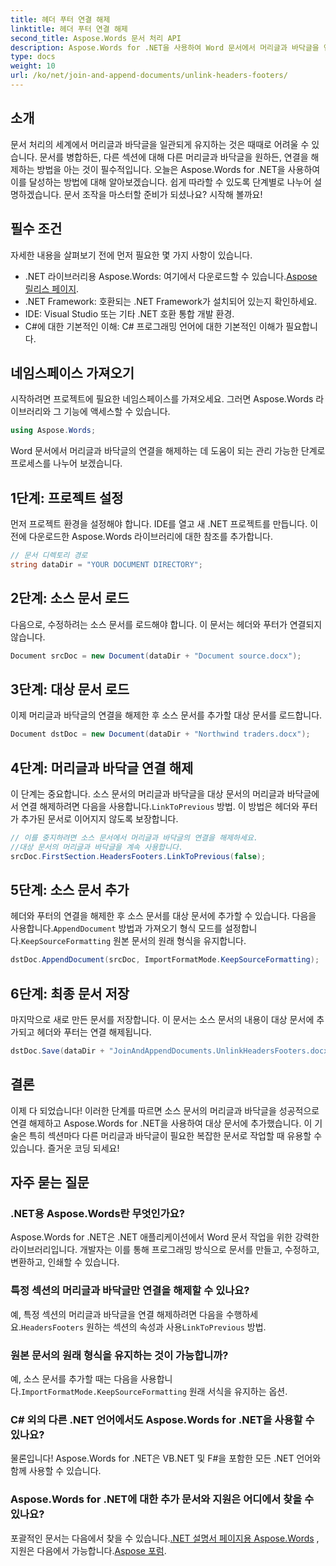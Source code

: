 ```yaml
---
title: 헤더 푸터 연결 해제
linktitle: 헤더 푸터 연결 해제
second_title: Aspose.Words 문서 처리 API
description: Aspose.Words for .NET을 사용하여 Word 문서에서 머리글과 바닥글을 연결 해제하는 방법을 알아보세요. 자세한 단계별 가이드를 따라 문서 조작을 마스터하세요.
type: docs
weight: 10
url: /ko/net/join-and-append-documents/unlink-headers-footers/
---
```

## 소개

문서 처리의 세계에서 머리글과 바닥글을 일관되게 유지하는 것은 때때로 어려울 수 있습니다. 문서를 병합하든, 다른 섹션에 대해 다른 머리글과 바닥글을 원하든, 연결을 해제하는 방법을 아는 것이 필수적입니다. 오늘은 Aspose.Words for .NET을 사용하여 이를 달성하는 방법에 대해 알아보겠습니다. 쉽게 따라할 수 있도록 단계별로 나누어 설명하겠습니다. 문서 조작을 마스터할 준비가 되셨나요? 시작해 볼까요!

## 필수 조건

자세한 내용을 살펴보기 전에 먼저 필요한 몇 가지 사항이 있습니다.

-  .NET 라이브러리용 Aspose.Words: 여기에서 다운로드할 수 있습니다.[Aspose 릴리스 페이지](https://releases.aspose.com/words/net/).
- .NET Framework: 호환되는 .NET Framework가 설치되어 있는지 확인하세요.
- IDE: Visual Studio 또는 기타 .NET 호환 통합 개발 환경.
- C#에 대한 기본적인 이해: C# 프로그래밍 언어에 대한 기본적인 이해가 필요합니다.

## 네임스페이스 가져오기

시작하려면 프로젝트에 필요한 네임스페이스를 가져오세요. 그러면 Aspose.Words 라이브러리와 그 기능에 액세스할 수 있습니다.

```csharp
using Aspose.Words;
```

Word 문서에서 머리글과 바닥글의 연결을 해제하는 데 도움이 되는 관리 가능한 단계로 프로세스를 나누어 보겠습니다.

## 1단계: 프로젝트 설정

먼저 프로젝트 환경을 설정해야 합니다. IDE를 열고 새 .NET 프로젝트를 만듭니다. 이전에 다운로드한 Aspose.Words 라이브러리에 대한 참조를 추가합니다.

```csharp
// 문서 디렉토리 경로
string dataDir = "YOUR DOCUMENT DIRECTORY";
```

## 2단계: 소스 문서 로드

다음으로, 수정하려는 소스 문서를 로드해야 합니다. 이 문서는 헤더와 푸터가 연결되지 않습니다.

```csharp
Document srcDoc = new Document(dataDir + "Document source.docx");
```

## 3단계: 대상 문서 로드

이제 머리글과 바닥글의 연결을 해제한 후 소스 문서를 추가할 대상 문서를 로드합니다.

```csharp
Document dstDoc = new Document(dataDir + "Northwind traders.docx");
```

## 4단계: 머리글과 바닥글 연결 해제

 이 단계는 중요합니다. 소스 문서의 머리글과 바닥글을 대상 문서의 머리글과 바닥글에서 연결 해제하려면 다음을 사용합니다.`LinkToPrevious` 방법. 이 방법은 헤더와 푸터가 추가된 문서로 이어지지 않도록 보장합니다.

```csharp
// 이를 중지하려면 소스 문서에서 머리글과 바닥글의 연결을 해제하세요.
//대상 문서의 머리글과 바닥글을 계속 사용합니다.
srcDoc.FirstSection.HeadersFooters.LinkToPrevious(false);
```

## 5단계: 소스 문서 추가

 헤더와 푸터의 연결을 해제한 후 소스 문서를 대상 문서에 추가할 수 있습니다. 다음을 사용합니다.`AppendDocument` 방법과 가져오기 형식 모드를 설정합니다.`KeepSourceFormatting` 원본 문서의 원래 형식을 유지합니다.

```csharp
dstDoc.AppendDocument(srcDoc, ImportFormatMode.KeepSourceFormatting);
```

## 6단계: 최종 문서 저장

마지막으로 새로 만든 문서를 저장합니다. 이 문서는 소스 문서의 내용이 대상 문서에 추가되고 헤더와 푸터는 연결 해제됩니다.

```csharp
dstDoc.Save(dataDir + "JoinAndAppendDocuments.UnlinkHeadersFooters.docx");
```

## 결론

이제 다 되었습니다! 이러한 단계를 따르면 소스 문서의 머리글과 바닥글을 성공적으로 연결 해제하고 Aspose.Words for .NET을 사용하여 대상 문서에 추가했습니다. 이 기술은 특히 섹션마다 다른 머리글과 바닥글이 필요한 복잡한 문서로 작업할 때 유용할 수 있습니다. 즐거운 코딩 되세요!

## 자주 묻는 질문

### .NET용 Aspose.Words란 무엇인가요?  
Aspose.Words for .NET은 .NET 애플리케이션에서 Word 문서 작업을 위한 강력한 라이브러리입니다. 개발자는 이를 통해 프로그래밍 방식으로 문서를 만들고, 수정하고, 변환하고, 인쇄할 수 있습니다.

### 특정 섹션의 머리글과 바닥글만 연결을 해제할 수 있나요?  
 예, 특정 섹션의 머리글과 바닥글을 연결 해제하려면 다음을 수행하세요.`HeadersFooters` 원하는 섹션의 속성과 사용`LinkToPrevious` 방법.

### 원본 문서의 원래 형식을 유지하는 것이 가능합니까?  
 예, 소스 문서를 추가할 때는 다음을 사용합니다.`ImportFormatMode.KeepSourceFormatting` 원래 서식을 유지하는 옵션.

### C# 외의 다른 .NET 언어에서도 Aspose.Words for .NET을 사용할 수 있나요?  
물론입니다! Aspose.Words for .NET은 VB.NET 및 F#을 포함한 모든 .NET 언어와 함께 사용할 수 있습니다.

### Aspose.Words for .NET에 대한 추가 문서와 지원은 어디에서 찾을 수 있나요?  
 포괄적인 문서는 다음에서 찾을 수 있습니다.[.NET 설명서 페이지용 Aspose.Words](https://reference.aspose.com/words/net/) , 지원은 다음에서 가능합니다.[Aspose 포럼](https://forum.aspose.com/c/words/8).
